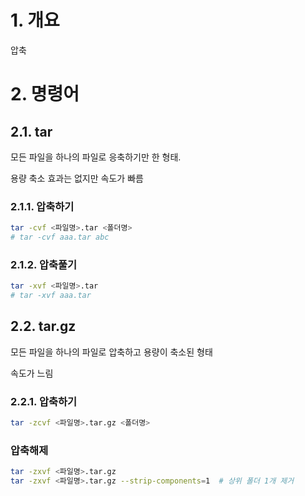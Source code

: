 # 1. 개요

압축

# 2. 명령어

## 2.1. tar

모든 파일을 하나의 파일로 응축하기만 한 형태.

용량 축소 효과는 없지만 속도가 빠름

### 2.1.1. 압축하기

```bash
tar -cvf <파일명>.tar <폴더명>
# tar -cvf aaa.tar abc
```

### 2.1.2. 압축풀기

```bash
tar -xvf <파일명>.tar
# tar -xvf aaa.tar
```

## 2.2. tar.gz

모든 파일을 하나의 파일로 압축하고 용량이 축소된 형태

속도가 느림

### 2.2.1. 압축하기

```bash
tar -zcvf <파일명>.tar.gz <폴더명>
```

### 압축해제

```bash
tar -zxvf <파일명>.tar.gz
tar -zxvf <파일명>.tar.gz --strip-components=1  # 상위 폴더 1개 제거
```







